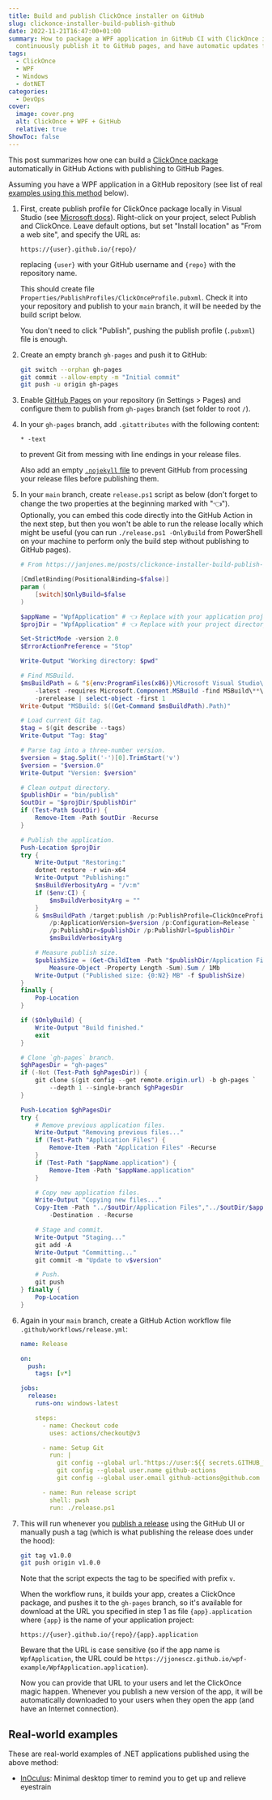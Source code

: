 ```yaml
---
title: Build and publish ClickOnce installer on GitHub
slug: clickonce-installer-build-publish-github
date: 2022-11-21T16:47:00+01:00
summary: How to package a WPF application in GitHub CI with ClickOnce installer,
  continuously publish it to GitHub pages, and have automatic updates for users.
tags:
  - ClickOnce
  - WPF
  - Windows
  - dotNET
categories:
  - DevOps
cover:
  image: cover.png
  alt: ClickOnce + WPF + GitHub
  relative: true
ShowToc: false
---
```


This post summarizes how one can build a [ClickOnce package](https://learn.microsoft.com/en-us/visualstudio/deployment/quickstart-deploy-using-clickonce-folder?view=vs-2022)
automatically in GitHub Actions with publishing to GitHub Pages.

Assuming you have a WPF application in a GitHub repository
(see list of real [examples using this method](#real-world-examples) below).

1. First, create publish profile for ClickOnce package locally in Visual Studio
   (see [Microsoft docs](https://learn.microsoft.com/en-us/visualstudio/deployment/quickstart-deploy-using-clickonce-folder?view=vs-2022)).
   Right-click on your project, select Publish and ClickOnce.
   Leave default options, but set "Install location" as "From a web site",
   and specify the URL as:

   ```url
   https://{user}.github.io/{repo}/
   ```

   replacing `{user}` with your GitHub username and `{repo}` with the repository name.

   This should create file `Properties/PublishProfiles/ClickOnceProfile.pubxml`.
   Check it into your repository and publish to your `main` branch,
   it will be needed by the build script below.

   You don't need to click "Publish",
   pushing the publish profile (`.pubxml`) file is enough.

2. Create an empty branch `gh-pages` and push it to GitHub:

   ```sh
   git switch --orphan gh-pages
   git commit --allow-empty -m "Initial commit"
   git push -u origin gh-pages
   ```

3. Enable [GitHub Pages](https://docs.github.com/en/pages/quickstart)
   on your repository (in Settings > Pages)
   and configure them to publish from `gh-pages` branch
   (set folder to root `/`).

4. In your `gh-pages` branch, add `.gitattributes` with the following content:

   ```gitattributes
   * -text
   ```

   to prevent Git from messing with line endings in your release files.

   Also add an empty [`.nojekyll` file](https://github.blog/2009-12-29-bypassing-jekyll-on-github-pages/)
   to prevent GitHub from processing your release files before publishing them.

5. In your `main` branch, create `release.ps1` script as below
   (don't forget to change the two properties at the beginning marked with "👈").
   Optionally, you can embed this code directly into the GitHub Action in the next step,
   but then you won't be able to run the release locally which might be useful
   (you can run `./release.ps1 -OnlyBuild` from PowerShell on your machine
   to perform only the build step without publishing to GitHub pages).

   ```ps1
   # From https://janjones.me/posts/clickonce-installer-build-publish-github/.

   [CmdletBinding(PositionalBinding=$false)]
   param (
       [switch]$OnlyBuild=$false
   )

   $appName = "WpfApplication" # 👈 Replace with your application project name.
   $projDir = "WpfApplication" # 👈 Replace with your project directory (where .csproj resides).

   Set-StrictMode -version 2.0
   $ErrorActionPreference = "Stop"

   Write-Output "Working directory: $pwd"

   # Find MSBuild.
   $msBuildPath = & "${env:ProgramFiles(x86)}\Microsoft Visual Studio\Installer\vswhere.exe" `
       -latest -requires Microsoft.Component.MSBuild -find MSBuild\**\Bin\MSBuild.exe `
       -prerelease | select-object -first 1
   Write-Output "MSBuild: $((Get-Command $msBuildPath).Path)"

   # Load current Git tag.
   $tag = $(git describe --tags)
   Write-Output "Tag: $tag"

   # Parse tag into a three-number version.
   $version = $tag.Split('-')[0].TrimStart('v')
   $version = "$version.0"
   Write-Output "Version: $version"

   # Clean output directory.
   $publishDir = "bin/publish"
   $outDir = "$projDir/$publishDir"
   if (Test-Path $outDir) {
       Remove-Item -Path $outDir -Recurse
   }

   # Publish the application.
   Push-Location $projDir
   try {
       Write-Output "Restoring:"
       dotnet restore -r win-x64
       Write-Output "Publishing:"
       $msBuildVerbosityArg = "/v:m"
       if ($env:CI) {
           $msBuildVerbosityArg = ""
       }
       & $msBuildPath /target:publish /p:PublishProfile=ClickOnceProfile `
           /p:ApplicationVersion=$version /p:Configuration=Release `
           /p:PublishDir=$publishDir /p:PublishUrl=$publishDir `
           $msBuildVerbosityArg

       # Measure publish size.
       $publishSize = (Get-ChildItem -Path "$publishDir/Application Files" -Recurse |
           Measure-Object -Property Length -Sum).Sum / 1Mb
       Write-Output ("Published size: {0:N2} MB" -f $publishSize)
   }
   finally {
       Pop-Location
   }

   if ($OnlyBuild) {
       Write-Output "Build finished."
       exit
   }

   # Clone `gh-pages` branch.
   $ghPagesDir = "gh-pages"
   if (-Not (Test-Path $ghPagesDir)) {
       git clone $(git config --get remote.origin.url) -b gh-pages `
           --depth 1 --single-branch $ghPagesDir
   }

   Push-Location $ghPagesDir
   try {
       # Remove previous application files.
       Write-Output "Removing previous files..."
       if (Test-Path "Application Files") {
           Remove-Item -Path "Application Files" -Recurse
       }
       if (Test-Path "$appName.application") {
           Remove-Item -Path "$appName.application"
       }

       # Copy new application files.
       Write-Output "Copying new files..."
       Copy-Item -Path "../$outDir/Application Files","../$outDir/$appName.application" `
           -Destination . -Recurse

       # Stage and commit.
       Write-Output "Staging..."
       git add -A
       Write-Output "Committing..."
       git commit -m "Update to v$version"

       # Push.
       git push
   } finally {
       Pop-Location
   }
   ```

6. Again in your `main` branch,
   create a GitHub Action workflow file `.github/workflows/release.yml`:

   ```yaml
   name: Release

   on:
     push:
       tags: [v*]

   jobs:
     release:
       runs-on: windows-latest

       steps:
         - name: Checkout code
           uses: actions/checkout@v3

         - name: Setup Git
           run: |
             git config --global url."https://user:${{ secrets.GITHUB_TOKEN }}@github".insteadOf https://github
             git config --global user.name github-actions
             git config --global user.email github-actions@github.com

         - name: Run release script
           shell: pwsh
           run: ./release.ps1
   ```

7. This will run whenever you [publish a release](https://docs.github.com/en/repositories/releasing-projects-on-github/managing-releases-in-a-repository)
   using the GitHub UI or manually push a tag
   (which is what publishing the release does under the hood):

   ```sh
   git tag v1.0.0
   git push origin v1.0.0
   ```

   Note that the script expects the tag to be specified with prefix `v`.

   When the workflow runs, it builds your app, creates a ClickOnce package,
   and pushes it to the `gh-pages` branch, so it's available for download
   at the URL you specified in step&nbsp;1 as file `{app}.application`
   where `{app}` is the name of your application project:

   ```url
   https://{user}.github.io/{repo}/{app}.application
   ```

   Beware that the URL is case sensitive (so if the app name is `WpfApplication`,
   the URL could be `https://jjonescz.github.io/wpf-example/WpfApplication.application`).

   Now you can provide that URL to your users and let the ClickOnce magic happen.
   Whenever you publish a new version of the app,
   it will be automatically downloaded to your users
   when they open the app (and have an Internet connection).

## Real-world examples

These are real-world examples of .NET applications
published using the above method:

- [InOculus](https://github.com/janarez/inoculus):
  Minimal desktop timer to remind you to get up and relieve eyestrain
